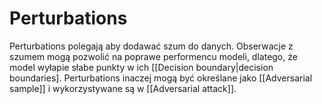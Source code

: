 # Perturbations
Perturbations polegają aby dodawać szum do danych. Obserwacje z szumem mogą pozwolić na poprawe performencu modeli, dlatego, że model wyłapie słabe punkty w ich [[Decision boundary|decision boundaries].
Perturbations inaczej mogą być określane jako [[Adversarial sample]] i wykorzystywane są w [[Adversarial attack]].